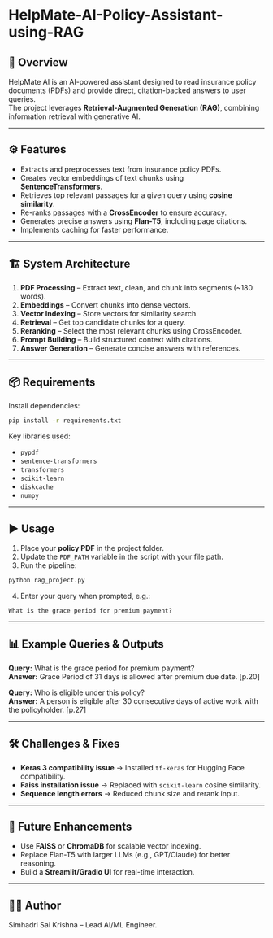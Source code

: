    # HelpMate-AI-Policy-Assistant-using-RAG

   ## 📌 Overview
HelpMate AI is an AI-powered assistant designed to read insurance policy documents (PDFs) and provide direct, citation-backed answers to user queries.  
The project leverages **Retrieval-Augmented Generation (RAG)**, combining information retrieval with generative AI.

---

## ⚙️ Features
- Extracts and preprocesses text from insurance policy PDFs.
- Creates vector embeddings of text chunks using **SentenceTransformers**.
- Retrieves top relevant passages for a given query using **cosine similarity**.
- Re-ranks passages with a **CrossEncoder** to ensure accuracy.
- Generates precise answers using **Flan-T5**, including page citations.
- Implements caching for faster performance.

---

## 🏗️ System Architecture
1. **PDF Processing** – Extract text, clean, and chunk into segments (~180 words).  
2. **Embeddings** – Convert chunks into dense vectors.  
3. **Vector Indexing** – Store vectors for similarity search.  
4. **Retrieval** – Get top candidate chunks for a query.  
5. **Reranking** – Select the most relevant chunks using CrossEncoder.  
6. **Prompt Building** – Build structured context with citations.  
7. **Answer Generation** – Generate concise answers with references.

---

## 📦 Requirements
Install dependencies:
```bash
pip install -r requirements.txt
```

Key libraries used:
- `pypdf`
- `sentence-transformers`
- `transformers`
- `scikit-learn`
- `diskcache`
- `numpy`

---

## ▶️ Usage
1. Place your **policy PDF** in the project folder.  
2. Update the `PDF_PATH` variable in the script with your file path.  
3. Run the pipeline:
```bash
python rag_project.py
```
4. Enter your query when prompted, e.g.:
```
What is the grace period for premium payment?
```

---

## 📊 Example Queries & Outputs
**Query:** What is the grace period for premium payment?  
**Answer:** Grace Period of 31 days is allowed after premium due date. [p.20]  

**Query:** Who is eligible under this policy?  
**Answer:** A person is eligible after 30 consecutive days of active work with the policyholder. [p.27]  

---

## 🛠️ Challenges & Fixes
- **Keras 3 compatibility issue** → Installed `tf-keras` for Hugging Face compatibility.  
- **Faiss installation issue** → Replaced with `scikit-learn` cosine similarity.  
- **Sequence length errors** → Reduced chunk size and rerank input.  

---

## 🚀 Future Enhancements
- Use **FAISS** or **ChromaDB** for scalable vector indexing.  
- Replace Flan-T5 with larger LLMs (e.g., GPT/Claude) for better reasoning.  
- Build a **Streamlit/Gradio UI** for real-time interaction.  

---

## 👨‍💻 Author
Simhadri Sai Krishna – Lead AI/ML Engineer.

